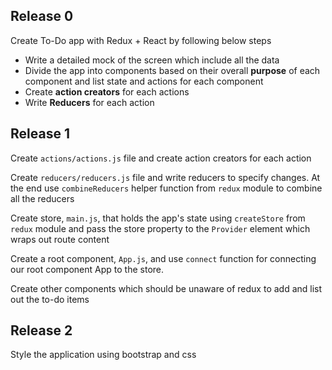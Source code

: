 ## Release 0

Create To-Do app with Redux + React by following below steps
    
- Write a detailed mock of the screen which include all the data
- Divide the app into components based on their overall **purpose** of each component and list state and  actions for each component
- Create **action creators** for each actions
- Write **Reducers** for each action

## Release 1

Create `actions/actions.js` file and create action creators for each action

Create `reducers/reducers.js` file and write reducers to specify changes. At the end use `combineReducers` helper function from `redux` module to combine all the reducers

Create store, `main.js`, that holds the app's state  using `createStore` from `redux` module and pass the store property to the `Provider` element which wraps out route content

Create a root component, `App.js`, and use `connect` function for connecting our root component App to the store.

Create other components which should be unaware of redux to add and list out the to-do items

## Release 2

Style the application using bootstrap and css

